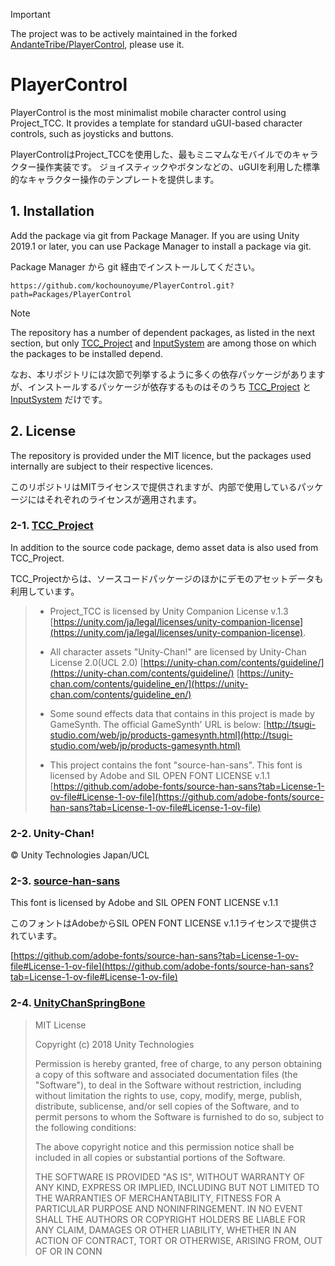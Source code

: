 > [!IMPORTANT]
> The project was to be actively maintained in the forked [AndanteTribe/PlayerControl](https://github.com/AndanteTribe/PlayerControl), please use it.

# PlayerControl
PlayerControl is the most minimalist mobile character control using Project_TCC.
It provides a template for standard uGUI-based character controls, such as joysticks and buttons.

PlayerControlはProject_TCCを使用した、最もミニマムなモバイルでのキャラクター操作実装です。
ジョイスティックやボタンなどの、uGUIを利用した標準的なキャラクター操作のテンプレートを提供します。

## 1. Installation
Add the package via git from Package Manager.
If you are using Unity 2019.1 or later, you can use Package Manager to install a package via git.

Package Manager から git 経由でインストールしてください。

```
https://github.com/kochounoyume/PlayerControl.git?path=Packages/PlayerControl
```

> [!NOTE]
> The repository has a number of dependent packages, as listed in the next section, but only [TCC_Project](https://github.com/unity3d-jp/Project_TCC)  and [InputSystem](https://github.com/Unity-Technologies/InputSystem) are among those on which the packages to be installed depend.
> 
> なお、本リポジトリには次節で列挙するように多くの依存パッケージがありますが、インストールするパッケージが依存するものはそのうち  [TCC_Project](https://github.com/unity3d-jp/Project_TCC) と [InputSystem](https://github.com/Unity-Technologies/InputSystem) だけです。

## 2. License
The repository is provided under the MIT licence, but the packages used internally are subject to their respective licences.

このリポジトリはMITライセンスで提供されますが、内部で使用しているパッケージにはそれぞれのライセンスが適用されます。
### 2-1. [TCC_Project](https://github.com/unity3d-jp/Project_TCC)
In addition to the source code package, demo asset data is also used from TCC_Project.

TCC_Projectからは、ソースコードパッケージのほかにデモのアセットデータも利用しています。

> * Project_TCC is licensed by Unity Companion License v.1.3
[https://unity.com/ja/legal/licenses/unity-companion-license](https://unity.com/ja/legal/licenses/unity-companion-license).
>
> * All character assets "Unity-Chan!" are licensed by Unity-Chan License 2.0(UCL 2.0)
[https://unity-chan.com/contents/guideline/](https://unity-chan.com/contents/guideline/)
[https://unity-chan.com/contents/guideline_en/](https://unity-chan.com/contents/guideline_en/)
>
> * Some sound effects data that contains in this project is made by GameSynth.
The official GameSynth' URL is below:
[http://tsugi-studio.com/web/jp/products-gamesynth.html](http://tsugi-studio.com/web/jp/products-gamesynth.html)
>
>* This project contains the font "source-han-sans". This font is licensed by Adobe and SIL OPEN FONT LICENSE v.1.1
[https://github.com/adobe-fonts/source-han-sans?tab=License-1-ov-file#License-1-ov-file](https://github.com/adobe-fonts/source-han-sans?tab=License-1-ov-file#License-1-ov-file)

### 2-2. Unity-Chan!
© Unity Technologies Japan/UCL

### 2-3. [source-han-sans](https://github.com/adobe-fonts/source-han-sans)
This font is licensed by Adobe and SIL OPEN FONT LICENSE v.1.1

このフォントはAdobeからSIL OPEN FONT LICENSE v.1.1ライセンスで提供されています。

[https://github.com/adobe-fonts/source-han-sans?tab=License-1-ov-file#License-1-ov-file](https://github.com/adobe-fonts/source-han-sans?tab=License-1-ov-file#License-1-ov-file)

### 2-4. [UnityChanSpringBone](https://github.com/unity3d-jp/UnityChanSpringBone)
> MIT License
>
> Copyright (c) 2018 Unity Technologies
>
> Permission is hereby granted, free of charge, to any person obtaining a copy
of this software and associated documentation files (the "Software"), to deal
in the Software without restriction, including without limitation the rights
to use, copy, modify, merge, publish, distribute, sublicense, and/or sell
copies of the Software, and to permit persons to whom the Software is
furnished to do so, subject to the following conditions:
>
> The above copyright notice and this permission notice shall be included in all
copies or substantial portions of the Software.
>
> THE SOFTWARE IS PROVIDED "AS IS", WITHOUT WARRANTY OF ANY KIND, EXPRESS OR
IMPLIED, INCLUDING BUT NOT LIMITED TO THE WARRANTIES OF MERCHANTABILITY,
FITNESS FOR A PARTICULAR PURPOSE AND NONINFRINGEMENT. IN NO EVENT SHALL THE
AUTHORS OR COPYRIGHT HOLDERS BE LIABLE FOR ANY CLAIM, DAMAGES OR OTHER
LIABILITY, WHETHER IN AN ACTION OF CONTRACT, TORT OR OTHERWISE, ARISING FROM,
OUT OF OR IN CONN
